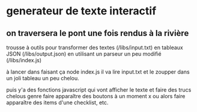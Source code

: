 <h1> generateur de texte interactif </h1>
<h2> on traversera le pont une fois rendus à la rivière </h1>

trousse à outils pour transformer des textes (/libs/input.txt) 
en tableaux JSON (/libs/output.json)
en utilisant un parseur un peu modifié (/libs/index.js)

à lancer dans faisant ça
node index.js
il va lire input.txt et le zoupper dans un joli tableau un peu chelou.

puis y'a des fonctions javascript qui vont afficher le texte
et faire des trucs chelous genre faire apparaître des boutons à un moment
x ou alors faire apparaître des items d'une checklist, etc.
